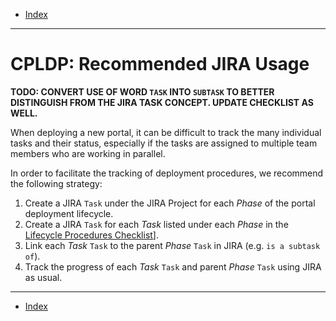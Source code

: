 - [Index](../index.md)

---

# CPLDP: Recommended JIRA Usage

**TODO: CONVERT USE OF WORD `TASK` INTO `SUBTASK` TO BETTER DISTINGUISH FROM THE JIRA TASK CONCEPT. UPDATE CHECKLIST AS WELL.**

When deploying a new portal, it can be difficult to track the many individual tasks and their status, especially if the tasks are assigned to multiple team members who are working in parallel.

In order to facilitate the tracking of deployment procedures, we recommend the following strategy:

1. Create a JIRA `Task` under the JIRA Project for each _Phase_ of the portal deployment lifecycle.
2. Create a JIRA `Task` for each _Task_ listed under each _Phase_ in the [Lifecycle Procedures Checklist](pages/checklist.md)].
3. Link each _Task_ `Task` to the parent _Phase_ `Task` in JIRA (e.g. `is a subtask of`).
4. Track the progress of each _Task_ `Task` and parent _Phase_ `Task` using JIRA as usual.

---

- [Index](../index.md)
